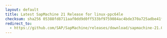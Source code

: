 ```yaml
---
layout: default
title: Latest SapMachine 21 Release for linux-ppc64le
checksum: sha256 05388fd8711aaf0dd9d0ff533bf9759084ac4bde370a725adbe41f4f8b88ca33
redirect_to:
  - https://github.com/SAP/SapMachine/releases/download/sapmachine-21.0.1/sapmachine-jre-21.0.1_linux-ppc64le_bin.tar.gz
---
```

